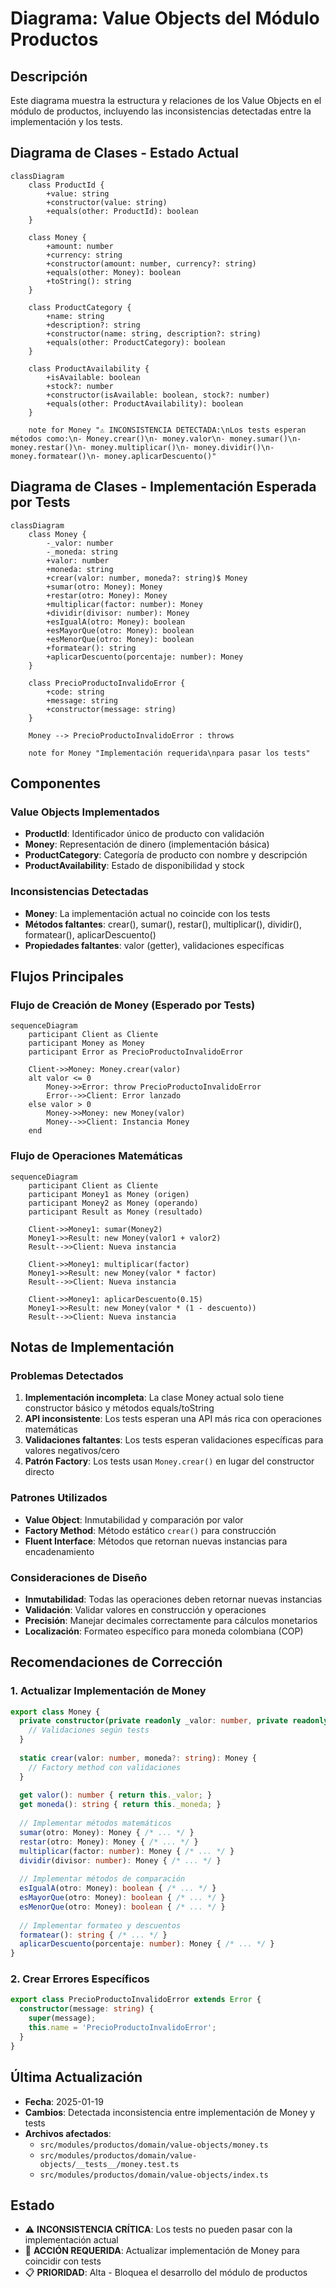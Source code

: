 # Diagrama: Value Objects del Módulo Productos

## Descripción

Este diagrama muestra la estructura y relaciones de los Value Objects en el módulo de productos, incluyendo las inconsistencias detectadas entre la implementación y los tests.

## Diagrama de Clases - Estado Actual

```mermaid
classDiagram
    class ProductId {
        +value: string
        +constructor(value: string)
        +equals(other: ProductId): boolean
    }
    
    class Money {
        +amount: number
        +currency: string
        +constructor(amount: number, currency?: string)
        +equals(other: Money): boolean
        +toString(): string
    }
    
    class ProductCategory {
        +name: string
        +description?: string
        +constructor(name: string, description?: string)
        +equals(other: ProductCategory): boolean
    }
    
    class ProductAvailability {
        +isAvailable: boolean
        +stock?: number
        +constructor(isAvailable: boolean, stock?: number)
        +equals(other: ProductAvailability): boolean
    }
    
    note for Money "⚠️ INCONSISTENCIA DETECTADA:\nLos tests esperan métodos como:\n- Money.crear()\n- money.valor\n- money.sumar()\n- money.restar()\n- money.multiplicar()\n- money.dividir()\n- money.formatear()\n- money.aplicarDescuento()"
```

## Diagrama de Clases - Implementación Esperada por Tests

```mermaid
classDiagram
    class Money {
        -_valor: number
        -_moneda: string
        +valor: number
        +moneda: string
        +crear(valor: number, moneda?: string)$ Money
        +sumar(otro: Money): Money
        +restar(otro: Money): Money
        +multiplicar(factor: number): Money
        +dividir(divisor: number): Money
        +esIgualA(otro: Money): boolean
        +esMayorQue(otro: Money): boolean
        +esMenorQue(otro: Money): boolean
        +formatear(): string
        +aplicarDescuento(porcentaje: number): Money
    }
    
    class PrecioProductoInvalidoError {
        +code: string
        +message: string
        +constructor(message: string)
    }
    
    Money --> PrecioProductoInvalidoError : throws
    
    note for Money "Implementación requerida\npara pasar los tests"
```

## Componentes

### Value Objects Implementados

- **ProductId**: Identificador único de producto con validación
- **Money**: Representación de dinero (implementación básica)
- **ProductCategory**: Categoría de producto con nombre y descripción
- **ProductAvailability**: Estado de disponibilidad y stock

### Inconsistencias Detectadas

- **Money**: La implementación actual no coincide con los tests
- **Métodos faltantes**: crear(), sumar(), restar(), multiplicar(), dividir(), formatear(), aplicarDescuento()
- **Propiedades faltantes**: valor (getter), validaciones específicas

## Flujos Principales

### Flujo de Creación de Money (Esperado por Tests)

```mermaid
sequenceDiagram
    participant Client as Cliente
    participant Money as Money
    participant Error as PrecioProductoInvalidoError
    
    Client->>Money: Money.crear(valor)
    alt valor <= 0
        Money->>Error: throw PrecioProductoInvalidoError
        Error-->>Client: Error lanzado
    else valor > 0
        Money->>Money: new Money(valor)
        Money-->>Client: Instancia Money
    end
```

### Flujo de Operaciones Matemáticas

```mermaid
sequenceDiagram
    participant Client as Cliente
    participant Money1 as Money (origen)
    participant Money2 as Money (operando)
    participant Result as Money (resultado)
    
    Client->>Money1: sumar(Money2)
    Money1->>Result: new Money(valor1 + valor2)
    Result-->>Client: Nueva instancia
    
    Client->>Money1: multiplicar(factor)
    Money1->>Result: new Money(valor * factor)
    Result-->>Client: Nueva instancia
    
    Client->>Money1: aplicarDescuento(0.15)
    Money1->>Result: new Money(valor * (1 - descuento))
    Result-->>Client: Nueva instancia
```

## Notas de Implementación

### Problemas Detectados

1. **Implementación incompleta**: La clase Money actual solo tiene constructor básico y métodos equals/toString
2. **API inconsistente**: Los tests esperan una API más rica con operaciones matemáticas
3. **Validaciones faltantes**: Los tests esperan validaciones específicas para valores negativos/cero
4. **Patrón Factory**: Los tests usan `Money.crear()` en lugar del constructor directo

### Patrones Utilizados

- **Value Object**: Inmutabilidad y comparación por valor
- **Factory Method**: Método estático `crear()` para construcción
- **Fluent Interface**: Métodos que retornan nuevas instancias para encadenamiento

### Consideraciones de Diseño

- **Inmutabilidad**: Todas las operaciones deben retornar nuevas instancias
- **Validación**: Validar valores en construcción y operaciones
- **Precisión**: Manejar decimales correctamente para cálculos monetarios
- **Localización**: Formateo específico para moneda colombiana (COP)

## Recomendaciones de Corrección

### 1. Actualizar Implementación de Money

```typescript
export class Money {
  private constructor(private readonly _valor: number, private readonly _moneda: string = 'COP') {
    // Validaciones según tests
  }
  
  static crear(valor: number, moneda?: string): Money {
    // Factory method con validaciones
  }
  
  get valor(): number { return this._valor; }
  get moneda(): string { return this._moneda; }
  
  // Implementar métodos matemáticos
  sumar(otro: Money): Money { /* ... */ }
  restar(otro: Money): Money { /* ... */ }
  multiplicar(factor: number): Money { /* ... */ }
  dividir(divisor: number): Money { /* ... */ }
  
  // Implementar métodos de comparación
  esIgualA(otro: Money): boolean { /* ... */ }
  esMayorQue(otro: Money): boolean { /* ... */ }
  esMenorQue(otro: Money): boolean { /* ... */ }
  
  // Implementar formateo y descuentos
  formatear(): string { /* ... */ }
  aplicarDescuento(porcentaje: number): Money { /* ... */ }
}
```

### 2. Crear Errores Específicos

```typescript
export class PrecioProductoInvalidoError extends Error {
  constructor(message: string) {
    super(message);
    this.name = 'PrecioProductoInvalidoError';
  }
}
```

## Última Actualización

- **Fecha**: 2025-01-19
- **Cambios**: Detectada inconsistencia entre implementación de Money y tests
- **Archivos afectados**:
  - `src/modules/productos/domain/value-objects/money.ts`
  - `src/modules/productos/domain/value-objects/__tests__/money.test.ts`
  - `src/modules/productos/domain/value-objects/index.ts`

## Estado

- ⚠️ **INCONSISTENCIA CRÍTICA**: Los tests no pueden pasar con la implementación actual
- 🔧 **ACCIÓN REQUERIDA**: Actualizar implementación de Money para coincidir con tests
- 📋 **PRIORIDAD**: Alta - Bloquea el desarrollo del módulo de productos
